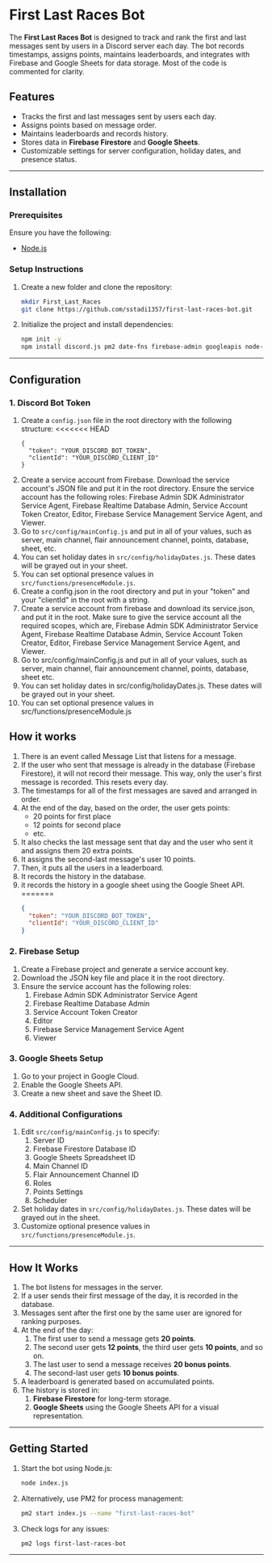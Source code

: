 # First Last Races Bot

The **First Last Races Bot** is designed to track and rank the first and last messages sent by users in a Discord server each day. The bot records timestamps, assigns points, maintains leaderboards, and integrates with Firebase and Google Sheets for data storage. Most of the code is commented for clarity.

## Features

- Tracks the first and last messages sent by users each day.
- Assigns points based on message order.
- Maintains leaderboards and records history.
- Stores data in **Firebase Firestore** and **Google Sheets**.
- Customizable settings for server configuration, holiday dates, and presence status.

---

## Installation

### Prerequisites

Ensure you have the following:

- [Node.js](https://nodejs.org/)

### Setup Instructions

1. Create a new folder and clone the repository:
   ```bash
   mkdir First_Last_Races
   git clone https://github.com/sstadi1357/first-last-races-bot.git
   ```
2. Initialize the project and install dependencies:
   ```bash
   npm init -y
   npm install discord.js pm2 date-fns firebase-admin googleapis node-cron
   ```

---

## Configuration

### 1. **Discord Bot Token**

1. Create a `config.json` file in the root directory with the following structure:
<<<<<<< HEAD
    ```
    {
      "token": "YOUR_DISCORD_BOT_TOKEN",
      "clientId": "YOUR_DISCORD_CLIENT_ID"
    }
    ```
2. Create a service account from Firebase. Download the service account's JSON file and put it in the root directory. Ensure the service account has the following roles: Firebase Admin SDK Administrator Service Agent, Firebase Realtime Database Admin, Service Account Token Creator, Editor, Firebase Service Management Service Agent, and Viewer.
3. Go to `src/config/mainConfig.js` and put in all of your values, such as server, main channel, flair announcement channel, points, database, sheet, etc.
4. You can set holiday dates in `src/config/holidayDates.js`. These dates will be grayed out in your sheet.
5. You can set optional presence values in `src/functions/presenceModule.js`.
1. Create a config.json in the root directory and put in your "token" and your "clientId" in the root with a string.
2. Create a service account from firebase and download its service.json, and put it in the root. Make sure to give the service account all the required scopes, which are, Firebase Admin SDK Administrator Service Agent, Firebase Realtime Database Admin, Service Account Token Creator, Editor, Firebase Service Management Service Agent, and Viewer.
3. Go to src/config/mainConfig.js and put in all of your values, such as server, main channel, flair announcement channel, points, database, sheet etc.
4. You can set holiday dates in src/config/holidayDates.js. These dates will be grayed out in your sheet.
5. You can set optional presence values in src/functions/presenceModule.js


## How it works
1. There is an event called Message List that listens for a message.
2. If the user who sent that message is already in the database (Firebase Firestore), it will not record their message. This way, only the user's first message is recorded. This resets every day.
3. The timestamps for all of the first messages are saved and arranged in order.
4. At the end of the day, based on the order, the user gets points:
   - 20 points for first place
   - 12 points for second place
   - etc.
5. It also checks the last message sent that day and the user who sent it and assigns them 20 extra points.
6. It assigns the second-last message's user 10 points.
7. Then, it puts all the users in a leaderboard.
8. It records the history in the database.
9. it records the history in a google sheet using the Google Sheet API.
=======
   ```json
   {
     "token": "YOUR_DISCORD_BOT_TOKEN",
     "clientId": "YOUR_DISCORD_CLIENT_ID"
   }
   ```

### 2. **Firebase Setup**

1. Create a Firebase project and generate a service account key.
2. Download the JSON key file and place it in the root directory.
3. Ensure the service account has the following roles:
   1. Firebase Admin SDK Administrator Service Agent
   2. Firebase Realtime Database Admin
   3. Service Account Token Creator
   4. Editor
   5. Firebase Service Management Service Agent
   6. Viewer

### 3. **Google Sheets Setup**

1. Go to your project in Google Cloud.
2. Enable the Google Sheets API.
3. Create a new sheet and save the Sheet ID.

### 4. **Additional Configurations**

1. Edit `src/config/mainConfig.js` to specify:
   1. Server ID
   2. Firebase Firestore Database ID
   3. Google Sheets Spreadsheet ID
   4. Main Channel ID
   5. Flair Announcement Channel ID
   6. Roles
   7. Points Settings
   8. Scheduler
2. Set holiday dates in `src/config/holidayDates.js`. These dates will be grayed out in the sheet.
3. Customize optional presence values in `src/functions/presenceModule.js`.

---

## How It Works

1. The bot listens for messages in the server.
2. If a user sends their first message of the day, it is recorded in the database.
3. Messages sent after the first one by the same user are ignored for ranking purposes.
4. At the end of the day:
   1. The first user to send a message gets **20 points**.
   2. The second user gets **12 points**, the third user gets **10 points**, and so on.
   3. The last user to send a message receives **20 bonus points**.
   4. The second-last user gets **10 bonus points**.
5. A leaderboard is generated based on accumulated points.
6. The history is stored in:
   1. **Firebase Firestore** for long-term storage.
   2. **Google Sheets** using the Google Sheets API for a visual representation.

---

## Getting Started

1. Start the bot using Node.js:
   ```bash
   node index.js
   ```
2. Alternatively, use PM2 for process management:
   ```bash
   pm2 start index.js --name "first-last-races-bot"
   ```
3. Check logs for any issues:
   ```bash
   pm2 logs first-last-races-bot
   ```

---

